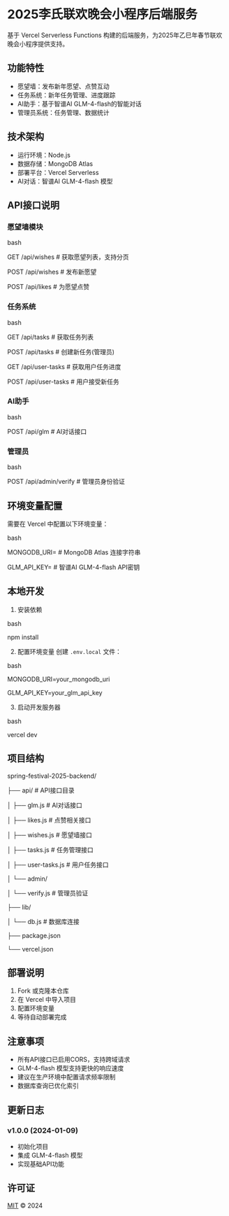 # 2025李氏联欢晚会小程序后端服务

基于 Vercel Serverless Functions 构建的后端服务，为2025年乙巳年春节联欢晚会小程序提供支持。

## 功能特性

- 愿望墙：发布新年愿望、点赞互动
- 任务系统：新年任务管理、进度跟踪
- AI助手：基于智谱AI GLM-4-flash的智能对话
- 管理员系统：任务管理、数据统计

## 技术架构

- 运行环境：Node.js
- 数据存储：MongoDB Atlas
- 部署平台：Vercel Serverless
- AI对话：智谱AI GLM-4-flash 模型

## API接口说明

### 愿望墙模块


bash

GET /api/wishes # 获取愿望列表，支持分页

POST /api/wishes # 发布新愿望

POST /api/likes # 为愿望点赞


### 任务系统


bash

GET /api/tasks # 获取任务列表

POST /api/tasks # 创建新任务(管理员)

GET /api/user-tasks # 获取用户任务进度

POST /api/user-tasks # 用户接受新任务


### AI助手


bash

POST /api/glm # AI对话接口



### 管理员


bash

POST /api/admin/verify # 管理员身份验证


## 环境变量配置

需要在 Vercel 中配置以下环境变量：


bash

MONGODB_URI= # MongoDB Atlas 连接字符串

GLM_API_KEY= # 智谱AI GLM-4-flash API密钥



## 本地开发

1. 安装依赖


bash

npm install



2. 配置环境变量
   创建 `.env.local` 文件：


bash

MONGODB_URI=your_mongodb_uri

GLM_API_KEY=your_glm_api_key



3. 启动开发服务器


bash

vercel dev



## 项目结构


spring-festival-2025-backend/

├── api/ # API接口目录

│ ├── glm.js # AI对话接口

│ ├── likes.js # 点赞相关接口

│ ├── wishes.js # 愿望墙接口

│ ├── tasks.js # 任务管理接口

│ ├── user-tasks.js # 用户任务接口

│ └── admin/

│ └── verify.js # 管理员验证

├── lib/

│ └── db.js # 数据库连接

├── package.json

└── vercel.json



## 部署说明

1. Fork 或克隆本仓库
2. 在 Vercel 中导入项目
3. 配置环境变量
4. 等待自动部署完成

## 注意事项

- 所有API接口已启用CORS，支持跨域请求
- GLM-4-flash 模型支持更快的响应速度
- 建议在生产环境中配置请求频率限制
- 数据库查询已优化索引

## 更新日志

### v1.0.0 (2024-01-09)

- 初始化项目
- 集成 GLM-4-flash 模型
- 实现基础API功能

## 许可证

[MIT](LICENSE) © 2024
